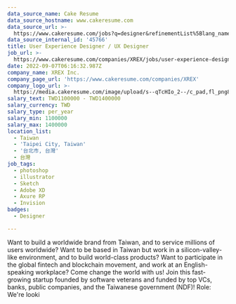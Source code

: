 ```yaml
---
data_source_name: Cake Resume
data_source_hostname: www.cakeresume.com
data_source_url: >-
  https://www.cakeresume.com/jobs?q=designer&refinementList%5Blang_name%5D%5B0%5D=English&refinementList%5Bsalary_type%5D=per_year
data_source_internal_id: '45766'
title: User Experience Designer / UX Designer
job_url: >-
  https://www.cakeresume.com/companies/XREX/jobs/user-experience-designer-ux-designer
date: 2022-09-07T06:16:32.987Z
company_name: XREX Inc.
company_page_url: 'https://www.cakeresume.com/companies/XREX'
company_logo_url: >-
  https://media.cakeresume.com/image/upload/s--qTcHIo_2--/c_pad,fl_png8,h_200,w_200/v1645695747/z4gavek3c9rsgphbrywd.png
salary_text: TWD1100000 - TWD1400000
salary_currency: TWD
salary_type: per_year
salary_min: 1100000
salary_max: 1400000
location_list:
  - Taiwan
  - 'Taipei City, Taiwan'
  - '台北市, 台灣'
  - 台灣
job_tags:
  - photoshop
  - illustrator
  - Sketch
  - Adobe XD
  - Axure RP
  - Invision
badges:
  - Designer

---
```


Want to build a worldwide brand from Taiwan, and to service millions of users worldwide? Want to be based in Taiwan but work in a silicon-valley-like environment, and to build world-class products? Want to participate in the global fintech and blockchain movement, and work at an English-speaking workplace? Come change the world with us! Join this fast-growing startup founded by software veterans and funded by top VCs, banks, public companies, and the Taiwanese government (NDF)! Role: We're looki